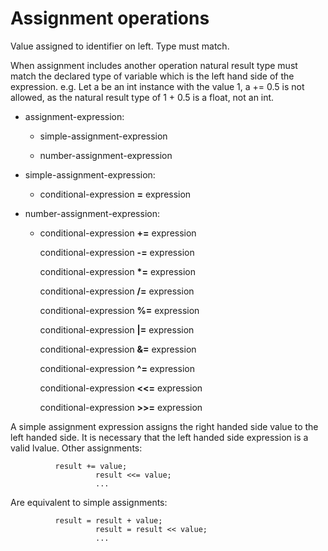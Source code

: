 

Assignment operations
=====================

Value assigned to identifier on left. Type must match.

When assignment includes another operation natural result type must match the declared type of variable which is the left hand side of the expression. e.g. Let a be an int instance with the value 1, a += 0.5 is not allowed, as the natural result type of 1 + 0.5 is a float, not an int.

-   assignment-expression:

    -   simple-assignment-expression

    -   number-assignment-expression

-   simple-assignment-expression:

    -   conditional-expression **=** expression

-   number-assignment-expression:

    -   conditional-expression **+=** expression

        conditional-expression **-=** expression

        conditional-expression **\*=** expression

        conditional-expression **/=** expression

        conditional-expression **%=** expression

        conditional-expression **|=** expression

        conditional-expression **&=** expression

        conditional-expression **\^=** expression

        conditional-expression **\<\<=** expression

        conditional-expression **\>\>=** expression

A simple assignment expression assigns the right handed side value to the left handed side. It is necessary that the left handed side expression is a valid lvalue. Other assignments:

              result += value;
                       result <<= value;
                       ...
            

Are equivalent to simple assignments:

              result = result + value;
                       result = result << value;
                       ...
            

